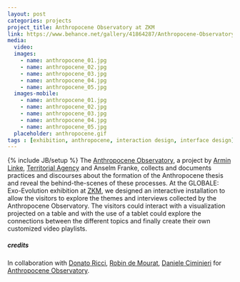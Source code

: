 ```yaml
---
layout: post
categories: projects
project_title: Anthropocene Observatory at ZKM
link: https://www.behance.net/gallery/41864287/Anthropocene-Observatory-at-ZKM
media:
  video:
  images:
    - name: anthropocene_01.jpg
    - name: anthropocene_02.jpg
    - name: anthropocene_03.jpg
    - name: anthropocene_04.jpg
    - name: anthropocene_05.jpg
  images-mobile:
    - name: anthropocene_01.jpg
    - name: anthropocene_02.jpg
    - name: anthropocene_03.jpg
    - name: anthropocene_04.jpg
    - name: anthropocene_05.jpg
  placeholder: anthropocene.gif
tags : [exhibition, anthropocene, interaction design, interface design]
---
```

{% include JB/setup %}
The [Anthropocene Observatory](http://territorialagency.com/projects/anthropocene-observatory/), a project by [Armin Linke](http://www.arminlinke.com), [Territorial Agency](http://territorialagency.com/) and Anselm Franke, collects and documents practices and discourses about the formation of the Anthropocene thesis and reveal the behind-the-scenes of these processes.
At the GLOBALE: Exo-Evolution exhibition at [ZKM](http://zkm.de/), we designed an interactive installation to allow the visitors to explore the themes and interviews collected by the Anthropocene Observatory. The visitors could interact with a visualization projected on a table and with the use of a tablet could explore the connections between the different topics and finally create their own customized video playlists.

##### credits
In collaboration with [Donato Ricci](http://www.medialab.sciences-po.fr/people/donato-ricci/), [Robin de Mourat](https://github.com/robindemourat), [Daniele Ciminieri](http://danieleciminieri.com/#/) for [Anthropocene Observatory](http://territorialagency.com/projects/anthropocene-observatory/).

